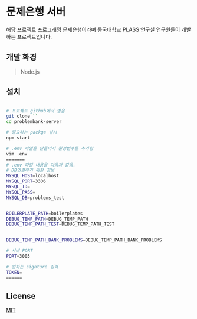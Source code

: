 # 문제은행 서버

해당 프로젝트 프로그래밍 문제은행이라며 동국대학교 PLASS 연구실 연구원들이 개발하는 프로젝트입니다.

## 개발 화경
> Node.js

## 설치
```bash

# 프로젝트 github에서 받음
git clone `` 
cd problembank-server

# 필요하는 packge 설치
npm start

# .env 파일을 만들어서 환경변수를 추가함
vim .env
======= 
# .env 파일 내용을 다음과 같음.
# DB연결하기 위한 정보
MYSQL_HOST=localhost
MYSQL_PORT=3306
MYSQL_ID=
MYSQL_PASS=
MYSQL_DB=problems_test


BOILERPLATE_PATH=boilerplates
DEBUG_TEMP_PATH=DEBUG_TEMP_PATH
DEBUG_TEMP_PATH_TEST=DEBUG_TEMP_PATH_TEST


DEBUG_TEMP_PATH_BANK_PROBLEMS=DEBUG_TEMP_PATH_BANK_PROBLEMS

# 서버 PORT
PORT=3003

# 원하는 signture 입력
TOKEN= 
======


```
## License
[MIT](https://choosealicense.com/licenses/mit/)